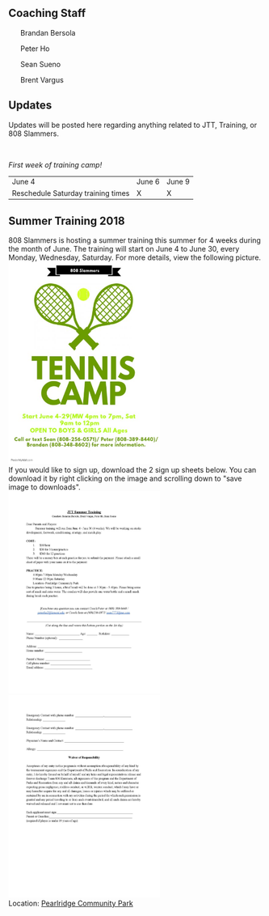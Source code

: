 <html>
 <head>
  <link rel="stylesheet" href="css/normalize.css">
  <link rel="stylesheet" href="css/main.css">
 </head>
 <body>
    <h2>Coaching Staff</h2> 
      <ol> Brandan Bersola </ol>
      <ol> Peter Ho </ol>
      <ol> Sean Sueno </ol>
      <ol> Brent Vargus </ol>
   <h2>Updates</h2>
     <p>
      Updates will be posted here regarding anything related to JTT, Training, or 808 Slammers. 
     </p>
  <br>
       <p>
          <em> First week of training camp! </em>
       </p>
       <table>
            <tr>
                <td> June 4 </td>
                <td> June 6 </td>
                <td> June 9 </td>
            </tr> 
            <tr>
                <td> Reschedule Saturday training times </td>
                <td> X </td>
                <td> X </td>
            </tr> 
        </table>
   <h2>Summer Training 2018</h2>
      <p>
        808 Slammers is hosting a summer training this summer for 4 weeks during the month of June. The training will start on June 4 to June 30, every Monday, Wednesday, Saturday. For more details, view the following picture. 
        <img src= "Copy of Holiday Tennis Camp Flyer - Made with PosterMyWall.jpg" width= "300" height= "400"/>
<br>
       If you would like to sign up, download the 2 sign up sheets below. You can download it by right clicking on the image and scrolling down to "save image to downloads".
<br>
        <img src= "Summer Training Form-page-001.jpg" width= "300" height= "400"/>
        <img src= "Summer Training Form-page-002.jpg" width= "300" height= "400"/>
 <br>
        Location: <a href="https://www.google.com/maps/place/Pearl+Ridge+Community+Park,+Aiea,+HI+96701/@21.3880803,-157.9454512,17z/data=!3m1!4b1!4m5!3m4!1s0x7c0068ad01a4f5af:0x9ebdcea6ab97656c!8m2!3d21.3883958!4d-157.9430479" target= "_blank"> Pearlridge Community Park </a>
  </p>

